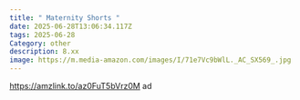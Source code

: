 ```yaml
---
title: " Maternity Shorts "
date: 2025-06-28T13:06:34.117Z
tags: 2025-06-28
Category: other
description: 8.xx
image: https://m.media-amazon.com/images/I/71e7Vc9bWlL._AC_SX569_.jpg
---
```

https://amzlink.to/az0FuT5bVrz0M ad